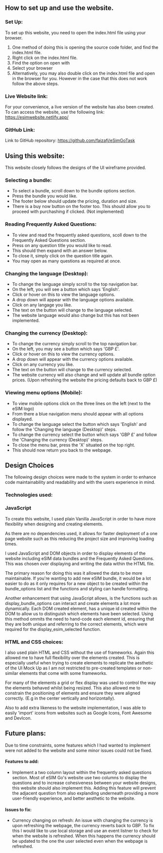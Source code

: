 
## How to set up and use the website.

### Set Up:
To set up this website, you need to open the index.html file using your browser.
1. One method of doing this is opening the source code folder, and find the index.html file. 
2. Right click on the index.html file.
3. Find the option on open with 
4. Select your browser
5. Alternatively, you may also double click on the index.html file and open in the browser for you. However in the case that this does not work follow the above steps.

### Live Website link:
For your convenience, a live version of the website has also been created.
To can access the website, use the following link: https://esimwebsite.netlify.app/

### GitHub Link:
Link to GitHub repository: https://github.com/faizafj/eSimGoTask

## Using this website:
This website closely follows the designs of the UI wireframe provided. 

### Selecting a bundle:
 - To select a bundle, scroll down to the bundle options section.
 - Press the bundle you would like.
 - The footer below should update the pricing, duration and size.
 - There is a buy now button on the footer too. This should allow you to proceed with purchashing if clicked. (Not implemented)

### Reading Frequently Asked Questions:
- To view and read the frequently asked questions, scoll down to the Frequently Asked Questions section. 
 - Press on any question title you would like to read.
 - This should then expand with an answer below.
 - To close it, simply click on the question title again. 
 - You may open as many questions as required at once.

### Changing the language (Desktop):
- To change the language simply scroll to the top navigation bar.
- On the left, you will see a button which says 'English'.
- Click or hover on this to view the language options.
- A drop down will appear with the language options available.
- Click on any langage you like.
- The text on the button will change to the language selected.
- The website language would also change but this has not been implemented.

### Changing the currency (Desktop):
- To change the currency simply scroll to the top navigation bar.
- On the left, you may see a button which says 'GBP £'.
- Click or hover on this to view the currency options.
- A drop down will appear with the currency options available.
- Click on any currency you like.
- The text on the button will change to the currency selected.
- The website currency will also change and will update all bundle option prices.
(Upon refreshing the website the pricing defaults back to GBP £)


### Viewing menu options (Mobile):
- To view mobile options click on the three lines on the left (next to the eSIM logo)
- From there a blue navigation menu should appear with all options displayed.
- To change the language select the  button which says 'English' and follow the 'Changing the language (Desktop)' steps.
- To change the currency select the  button which says 'GBP £' and follow the 'Changing the currency (Desktop)' steps.
- To close the menu bar, press the 'X' situated on the top right.
- This should now return you back to the webpage. 



## Design Choices
The following design choices were made to the system in order to enhance code maintainability and readability and with the users experience in mind.

### Technologies used:

### JavaScript
To create this website, I used plain Vanilla JavaScript in order to have more flexibility when designing and creating elements. 

As there are no dependencies used, it allows for faster deployment of a one page website such as this reducing the project size and improving loading times. 

I used JavaScript and DOM objects in order to display elements of the website including eSIM data bundles and the Frequently Asked Questions. This was chosen over displaying and writing the data within the HTML file.

The primary reason for doing this was it allowed the data to be more maintainable. If you're wanting to add new eSIM bundle, it would be a lot easier to do as it only requires for a new object to be created within the bundle_options list and the functions and styling can handle formatting. 

Another enhancement that using JavaScript allows, is the functions such as display_bundle_options can interact and create elements a lot more dynamically. Each DOM created element, has a unique id created within the DOM to allow us to distinguish which elements have been selected. Using this method ommits the need to hand-code each element id, ensuring that they are both unique and referring to the correct elements, which were required for the display_esim_selected function. 

 ### HTML and CSS choices:
I also used plain HTML and CSS without the use of frameworks. Again this allowed me to have full flexibility over the elements created. This is especially useful when trying to create elements to replicate the aesthetic of the UI Mock Up as I am not restricted to pre-created templates or non-similar elements that come with some frameworks. 

 For many of the elements a grid or flex display was used to control the way the elements behaved whilst being resized. This also allowed me to constrain the positioning of elements and ensure they were aligned correctly. (E.g in the center vertically and horizontally).

 Also to add extra likeness to the website implementation, I was able to easily 'import' icons from websites such as Google Icons, Font Awesome and DevIcon. 
 


## Future plans:
Due to time constraints, some features which I had wanted to implement were not added to the website and some minor issues could not be fixed. 

#### Features to add:
- Implement a two column layout within the frequently asked questions section. Most of eSIM Go's website use two columns to display the questions and to increase cohesiveness between your website designs, this website should also implement this. Adding this feature will prevent the adjacent question from also explanding underneath providing a more user-friendly experience, and better aesthetic to the website. 


#### Issues to fix:
- Currency changing on refresh: An issue with changing the currency is upon refreshing the webpage, the currency reverts back to GBP. To fix this I would like to use local storage and use an event listner to check for when the website is refreshed. When this happens the currency should be updated to the one the user selected even when the webpage is refreshed. 


